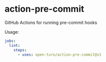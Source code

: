 # action-pre-commit

GitHub Actions for running pre-commit hooks

Usage:

```yaml
jobs:
  lint:
    steps:
      - uses: open-turo/action-pre-commit@v1
```
